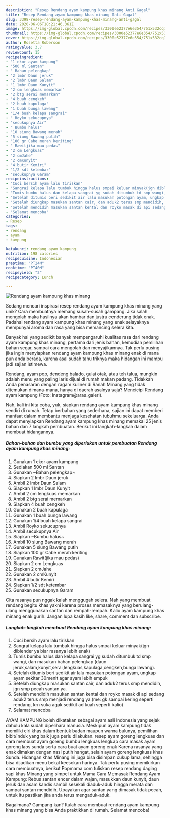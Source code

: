 ```yaml
---
description: "Resep Rendang ayam kampung khas minang Anti Gagal"
title: "Resep Rendang ayam kampung khas minang Anti Gagal"
slug: 3398-resep-rendang-ayam-kampung-khas-minang-anti-gagal
date: 2020-06-06T18:21:46.361Z
image: https://img-global.cpcdn.com/recipes/3300e52377e6e354/751x532cq70/rendang-ayam-kampung-khas-minang-foto-resep-utama.jpg
thumbnail: https://img-global.cpcdn.com/recipes/3300e52377e6e354/751x532cq70/rendang-ayam-kampung-khas-minang-foto-resep-utama.jpg
cover: https://img-global.cpcdn.com/recipes/3300e52377e6e354/751x532cq70/rendang-ayam-kampung-khas-minang-foto-resep-utama.jpg
author: Rosetta Roberson
ratingvalue: 3.7
reviewcount: 15
recipeingredient:
- "1 ekor ayam kampung"
- "500 ml Santan"
- " Bahan pelengkap"
- "2 lmbr Daun jeruk"
- "2 lmbr Daun Salam"
- "1 lmbr Daun Kunyit"
- "2 cm lengkuas memarkan"
- "2 btg serai memarkan"
- "4 buah cengkeh"
- "2 buah kapulaga"
- "1 buah bunga lawang"
- "1/4 buah kelapa sangrai"
- " Royko sekucupnya"
- "secukupnya Air"
- " Bumbu halus"
- "10 siung Bawang merah"
- "5 siung Bawang putih"
- "100 gr Cabe merah keriting"
- " Rawitjika mau pedas"
- "2 cm Lengkuas"
- "2 cmJahe"
- "2 cmKunyit"
- "4 butir Kemiri"
- "1/2 sdt ketembar"
- "secukupnya Garam"
recipeinstructions:
- "Cuci bersih ayam lalu tiriskan"
- "Sangrai kelapa lalu tumbuk hingga halus smpai keluar minyak(jgn diblender ya biar rasanya lebih enak)"
- "Tumis bumbu halus dan kelapa sangrai yg sudah ditumbuk td smp wangi, dan masukan bahan pelengkap (daun jeruk,salam,kunyit,serai,lengkuas,kapulaga,cengkeh,bunga lawang)."
- "Setelah ditumis beri sedikit air lalu masukan potongan ayam, ungkap ayam sekitar 30menit agar ayam lebih empuk"
- "Setelah diungkap masukan santan cair, dan aduk2 terus smp mendidih, jgn smp pecah santan ya."
- "Setelah mendidih masukan santan kental dan royko masak di api sedang aduk2 terus smp menjadi rendang ya.(me: gk sampai kering seperti rendang, krn suka agak sedikit ad kuah seperti kalio)"
- "Selamat mencoba"
categories:
- Resep
tags:
- rendang
- ayam
- kampung

katakunci: rendang ayam kampung 
nutrition: 198 calories
recipecuisine: Indonesian
preptime: "PT24M"
cooktime: "PT40M"
recipeyield: "2"
recipecategory: Lunch

---
```



![Rendang ayam kampung khas minang](https://img-global.cpcdn.com/recipes/3300e52377e6e354/751x532cq70/rendang-ayam-kampung-khas-minang-foto-resep-utama.jpg)

Sedang mencari inspirasi resep rendang ayam kampung khas minang yang unik? Cara membuatnya memang susah-susah gampang. Jika salah mengolah maka hasilnya akan hambar dan justru cenderung tidak enak. Padahal rendang ayam kampung khas minang yang enak selayaknya mempunyai aroma dan rasa yang bisa memancing selera kita.

Banyak hal yang sedikit banyak mempengaruhi kualitas rasa dari rendang ayam kampung khas minang, pertama dari jenis bahan, kemudian pemilihan bahan segar, sampai cara mengolah dan menyajikannya. Tak perlu pusing jika ingin menyiapkan rendang ayam kampung khas minang enak di mana pun anda berada, karena asal sudah tahu triknya maka hidangan ini mampu jadi sajian istimewa.

Rendang, ayam pop, dendeng balado, gulai otak, atau teh talua, mungkin adalah menu yang paling laris dijual di rumah makan padang. Tidakkah Anda penasaran dengan ragam kuliner di Ranah Minang yang tidak ditemukan dimana-mana, hanya di daerah asalnya saja? Mencicipi Rendang ayam kampung (Foto: Instagram@aras_galeri).


Nah, kali ini kita coba, yuk, siapkan rendang ayam kampung khas minang sendiri di rumah. Tetap berbahan yang sederhana, sajian ini dapat memberi manfaat dalam membantu menjaga kesehatan tubuhmu sekeluarga. Anda dapat menyiapkan Rendang ayam kampung khas minang memakai 25 jenis bahan dan 7 langkah pembuatan. Berikut ini langkah-langkah dalam membuat hidangannya.

<!--inarticleads1-->

##### Bahan-bahan dan bumbu yang diperlukan untuk pembuatan Rendang ayam kampung khas minang:

1. Gunakan 1 ekor ayam kampung
1. Sediakan 500 ml Santan
1. Gunakan  ~Bahan pelengkap~
1. Siapkan 2 lmbr Daun jeruk
1. Ambil 2 lmbr Daun Salam
1. Siapkan 1 lmbr Daun Kunyit
1. Ambil 2 cm lengkuas memarkan
1. Ambil 2 btg serai memarkan
1. Siapkan 4 buah cengkeh
1. Gunakan 2 buah kapulaga
1. Gunakan 1 buah bunga lawang
1. Gunakan 1/4 buah kelapa sangrai
1. Ambil  Royko sekucupnya
1. Ambil secukupnya Air
1. Siapkan  ~Bumbu halus~
1. Ambil 10 siung Bawang merah
1. Gunakan 5 siung Bawang putih
1. Siapkan 100 gr Cabe merah keriting
1. Gunakan  Rawit(jika mau pedas)
1. Siapkan 2 cm Lengkuas
1. Siapkan 2 cmJahe
1. Gunakan 2 cmKunyit
1. Ambil 4 butir Kemiri
1. Siapkan 1/2 sdt ketembar
1. Gunakan secukupnya Garam


Cita rasanya pun nggak kalah menggugah selera. Nah yang membuat rendang begitu khas yakni karena proses memasaknya yang berulang-ulang menggunakan santan dan rempah-rempah. Kalio ayam kampung khas minang enak gurih. Jangan lupa kasih like, share, comment dan subscribe. 

<!--inarticleads2-->

##### Langkah-langkah membuat Rendang ayam kampung khas minang:

1. Cuci bersih ayam lalu tiriskan
1. Sangrai kelapa lalu tumbuk hingga halus smpai keluar minyak(jgn diblender ya biar rasanya lebih enak)
1. Tumis bumbu halus dan kelapa sangrai yg sudah ditumbuk td smp wangi, dan masukan bahan pelengkap (daun jeruk,salam,kunyit,serai,lengkuas,kapulaga,cengkeh,bunga lawang).
1. Setelah ditumis beri sedikit air lalu masukan potongan ayam, ungkap ayam sekitar 30menit agar ayam lebih empuk
1. Setelah diungkap masukan santan cair, dan aduk2 terus smp mendidih, jgn smp pecah santan ya.
1. Setelah mendidih masukan santan kental dan royko masak di api sedang aduk2 terus smp menjadi rendang ya.(me: gk sampai kering seperti rendang, krn suka agak sedikit ad kuah seperti kalio)
1. Selamat mencoba


AYAM KAMPUNG boleh dikatakan sebagai ayam asli Indonesia yang sejak dahulu kala sudah dipelihara manusia. Meskipun ayam kampung tidak memiliki ciri khas dalam bentuk badan maupun warna bulunya, pemilihan bibit/induk yang baik juga perlu dilakukan. resep ayam goreng lengkuas dan cara membuat ayam goreng bumbu lengkuas lengkap cara masak ayam goreng laos sunda serta cara buat ayam goreng enak Karena rasanya yang enak dimakan dengan nasi putih hangat, selain ayam goreng lengkuas khas Sunda. Hidangan khas Minang ini juga bisa disimpan cukup lama, sehingga bisa dijadikan menu bekal keesokan harinya. Tak perlu pusing memikirkan cara membuatnya, berikut Popmama.com tuliskan resep rendang daging sapi khas Minang yang simpel untuk Mama Cara Memasak Rendang Ayam Kampung: Rebus santan encer dalam wajan, masukkan daun kunyit, daun jeruk dan asam kandis sambil sesekali diaduk-aduk hingga merata dan sampai santan mendidih. Upayakan agar santan yang dimasak tidak pecah, untuk itu pastikan jika anda terus mengaduk-aduk. 

Bagaimana? Gampang kan? Itulah cara membuat rendang ayam kampung khas minang yang bisa Anda praktikkan di rumah. Selamat mencoba!
